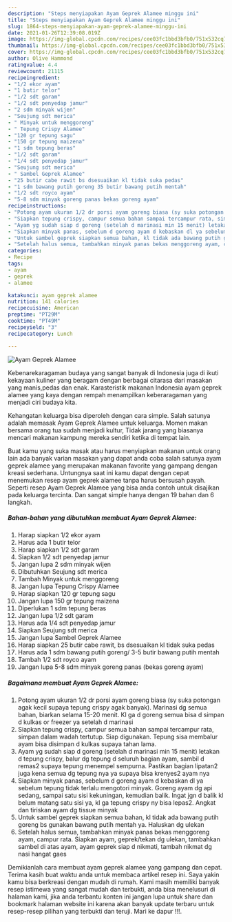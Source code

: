 ```yaml
---
description: "Steps menyiapakan Ayam Geprek Alamee minggu ini"
title: "Steps menyiapakan Ayam Geprek Alamee minggu ini"
slug: 1864-steps-menyiapakan-ayam-geprek-alamee-minggu-ini
date: 2021-01-26T12:39:08.019Z
image: https://img-global.cpcdn.com/recipes/cee03fc1bbd3bfb0/751x532cq70/ayam-geprek-alamee-foto-resep-utama.jpg
thumbnail: https://img-global.cpcdn.com/recipes/cee03fc1bbd3bfb0/751x532cq70/ayam-geprek-alamee-foto-resep-utama.jpg
cover: https://img-global.cpcdn.com/recipes/cee03fc1bbd3bfb0/751x532cq70/ayam-geprek-alamee-foto-resep-utama.jpg
author: Olive Hammond
ratingvalue: 4.4
reviewcount: 21115
recipeingredient:
- "1/2 ekor ayam"
- "1 butir telor"
- "1/2 sdt garam"
- "1/2 sdt penyedap jamur"
- "2 sdm minyak wijen"
- "Seujung sdt merica"
- " Minyak untuk menggoreng"
- " Tepung Crispy Alamee"
- "120 gr tepung sagu"
- "150 gr tepung maizena"
- "1 sdm tepung beras"
- "1/2 sdt garam"
- "1/4 sdt penyedap jamur"
- "Seujung sdt merica"
- " Sambel Geprek Alamee"
- "25 butir cabe rawit bs dsesuaikan kl tidak suka pedas"
- "1 sdm bawang putih goreng 35 butir bawang putih mentah"
- "1/2 sdt royco ayam"
- "5-8 sdm minyak goreng panas bekas goreng ayam"
recipeinstructions:
- "Potong ayam ukuran 1/2 dr porsi ayam goreng biasa (sy suka potongan agak kecil supaya tepung crispy agak banyak). Marinasi dg semua bahan, biarkan selama 15-20 menit. Kl ga d goreng semua bisa d simpan d kulkas or freezer ya setelah d marinasi"
- "Siapkan tepung crispy, campur semua bahan sampai tercampur rata, simpan dalam wadah tertutup. Siap digunakan. Tepung sisa membalur ayam bisa disimpan d kulkas supaya tahan lama."
- "Ayam yg sudah siap d goreng (setelah d marinasi min 15 menit) letakan d tepung crispy, balur dg tepung d seluruh bagian ayam, sambil d remas2 supaya tepung menempel sempurna. Pastikan bagian lipatan2 juga kena semua dg tepung nya ya supaya bisa krenyes2 ayam nya"
- "Siapkan minyak panas, sebelum d goreng ayam d kebaskan dl ya sebelum tepung tidak terlalu mengotori minyak. Goreng ayam dg api sedang, sampai satu sisi kekuningan, kemudian balik. Ingat jgn d balik kl belum matang satu sisi ya, kl ga tepung crispy ny bisa lepas2. Angkat dan tiriskan ayam dg tissue minyak"
- "Untuk sambel geprek siapkan semua bahan, kl tidak ada bawang putih goreng bs gunakan bawang putih mentah ya. Haluskan dg ulekan"
- "Setelah halus semua, tambahkan minyak panas bekas menggoreng ayam, campur rata. Siapkan ayam, geprek/tekan dg ulekan, tambahkan sambel di atas ayam, ayam geprek siap d nikmati, tambah nikmat dg nasi hangat gaes"
categories:
- Recipe
tags:
- ayam
- geprek
- alamee

katakunci: ayam geprek alamee 
nutrition: 141 calories
recipecuisine: American
preptime: "PT29M"
cooktime: "PT49M"
recipeyield: "3"
recipecategory: Lunch

---
```



![Ayam Geprek Alamee](https://img-global.cpcdn.com/recipes/cee03fc1bbd3bfb0/751x532cq70/ayam-geprek-alamee-foto-resep-utama.jpg)

Kebenarekaragaman budaya yang sangat banyak di Indonesia juga di ikuti kekayaan kuliner yang beragam dengan berbagai citarasa dari masakan yang manis,pedas dan enak. Karasteristik makanan Indonesia ayam geprek alamee yang kaya dengan rempah menampilkan keberaragaman yang menjadi ciri budaya kita.




Kehangatan keluarga bisa diperoleh dengan cara simple. Salah satunya adalah memasak Ayam Geprek Alamee untuk keluarga. Momen makan bersama orang tua sudah menjadi kultur, Tidak jarang yang biasanya mencari makanan kampung mereka sendiri ketika di tempat lain.

Buat kamu yang suka masak atau harus menyiapkan makanan untuk orang lain ada banyak varian masakan yang dapat anda coba salah satunya ayam geprek alamee yang merupakan makanan favorite yang gampang dengan kreasi sederhana. Untungnya saat ini kamu dapat dengan cepat menemukan resep ayam geprek alamee tanpa harus bersusah payah.
Seperti resep Ayam Geprek Alamee yang bisa anda contoh untuk disajikan pada keluarga tercinta. Dan sangat simple hanya dengan 19 bahan dan 6 langkah.


<!--inarticleads1-->

##### Bahan-bahan yang dibutuhkan membuat Ayam Geprek Alamee:

1. Harap siapkan 1/2 ekor ayam
1. Harus ada 1 butir telor
1. Harap siapkan 1/2 sdt garam
1. Siapkan 1/2 sdt penyedap jamur
1. Jangan lupa 2 sdm minyak wijen
1. Dibutuhkan Seujung sdt merica
1. Tambah  Minyak untuk menggoreng
1. Jangan lupa  Tepung Crispy Alamee
1. Harap siapkan 120 gr tepung sagu
1. Jangan lupa 150 gr tepung maizena
1. Diperlukan 1 sdm tepung beras
1. Jangan lupa 1/2 sdt garam
1. Harus ada 1/4 sdt penyedap jamur
1. Siapkan Seujung sdt merica
1. Jangan lupa  Sambel Geprek Alamee
1. Harap siapkan 25 butir cabe rawit, bs dsesuaikan kl tidak suka pedas
1. Harus ada 1 sdm bawang putih goreng/ 3-5 butir bawang putih mentah
1. Tambah 1/2 sdt royco ayam
1. Jangan lupa 5-8 sdm minyak goreng panas (bekas goreng ayam)




<!--inarticleads2-->

##### Bagaimana membuat  Ayam Geprek Alamee:

1. Potong ayam ukuran 1/2 dr porsi ayam goreng biasa (sy suka potongan agak kecil supaya tepung crispy agak banyak). Marinasi dg semua bahan, biarkan selama 15-20 menit. Kl ga d goreng semua bisa d simpan d kulkas or freezer ya setelah d marinasi
1. Siapkan tepung crispy, campur semua bahan sampai tercampur rata, simpan dalam wadah tertutup. Siap digunakan. Tepung sisa membalur ayam bisa disimpan d kulkas supaya tahan lama.
1. Ayam yg sudah siap d goreng (setelah d marinasi min 15 menit) letakan d tepung crispy, balur dg tepung d seluruh bagian ayam, sambil d remas2 supaya tepung menempel sempurna. Pastikan bagian lipatan2 juga kena semua dg tepung nya ya supaya bisa krenyes2 ayam nya
1. Siapkan minyak panas, sebelum d goreng ayam d kebaskan dl ya sebelum tepung tidak terlalu mengotori minyak. Goreng ayam dg api sedang, sampai satu sisi kekuningan, kemudian balik. Ingat jgn d balik kl belum matang satu sisi ya, kl ga tepung crispy ny bisa lepas2. Angkat dan tiriskan ayam dg tissue minyak
1. Untuk sambel geprek siapkan semua bahan, kl tidak ada bawang putih goreng bs gunakan bawang putih mentah ya. Haluskan dg ulekan
1. Setelah halus semua, tambahkan minyak panas bekas menggoreng ayam, campur rata. Siapkan ayam, geprek/tekan dg ulekan, tambahkan sambel di atas ayam, ayam geprek siap d nikmati, tambah nikmat dg nasi hangat gaes




Demikianlah cara membuat ayam geprek alamee yang gampang dan cepat. Terima kasih buat waktu anda untuk membaca artikel resep ini. Saya yakin kamu bisa berkreasi dengan mudah di rumah. Kami masih memiliki banyak resep istimewa yang sangat mudah dan terbukti, anda bisa menelusuri di halaman kami, jika anda terbantu konten ini jangan lupa untuk share dan bookmark halaman website ini karena akan banyak update terbaru untuk resep-resep pilihan yang terbukti dan teruji. Mari ke dapur !!!. 
